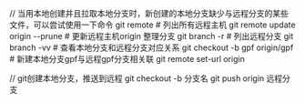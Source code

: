 

// 当用本地创建并且拉取本地分支时，新创建的本地分支缺少与远程分支的某些文件，可以尝试使用一下命令
git remote        # 列出所有远程主机
git remote update origin --prune   # 更新远程主机origin 整理分支
git branch -r      # 列出远程分支
git branch -vv     # 查看本地分支和远程分支对应关系
git checkout -b gpf origin/gpf    # 新建本地分支gpf与远程gpf分支相关联
git remote set-url origin

// git创建本地分支，推送到远程
git checkout -b 分支名 
git push origin 远程分支

